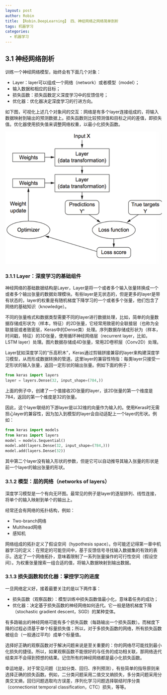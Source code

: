 ```yaml
---
layout: post
author: Robin
title: 【Robin.DeepLearning】 四、神经网络之网络简单剖析
tags: 机器学习
categories:
  - 机器学习
---
```


## 3.1 神经网络剖析

训练一个神经网络模型，始终会有下面几个对象：

* Layer：layer可以组成一个网络（network）或者模型（model）；
* 输入数据和相应的目标；
* 损失函数：损失函数定义深度学习中的反馈信号；
* 优化器：优化器决定深度学习的行进方向。

如下图，可视化上述几个对象间的交互：网络是有多个layer连接组成的，将输入数据映射到输出的预测数据上。损失函数则比较预测值和目标之间的差值，即损失值。优化器使用损失值来调整网络权重，以最小化损失函数。

![](/assets/robin.deeplearning/4/note4_net.png)

### 3.1.1 Layer：深度学习的基础组件

神经网络的基础数据结构是Layer，Layer是将一个或者多个输入张量转换成一个或者多个输出张量的数据处理模块。有些layer是无状态的，但是更多的layer是带有状态的，layer的权重是有随机梯度下降学习的一个或者多个张量，他们包含了网络的基础知识（knowledge）。

不同的张量格式和数据类型需要不同的layer进行数据处理，比如，简单的向量数据存储成形状为（样本，特征）的2D张量，它经常用致密的全联接层（也称为全联接层或者致密层，Keras中的Dense类）处理。序列数据存储成形状为（样本，时间戳，特征）的3D张量，使用循环神经网络层（recurrent layer，比如，LSTM layer）处理。图片数据存储成4D张量，常用2D卷积层（Conv2D）处理。

Layer犹如深度学习的“乐高积木”，Keras通过剪辑拼接兼容的layer来构建深度学习模型，从而形成数据转换的管道。这里layer的兼容性特指：每类layer只接受一定形状的输入张量，返回一定形状的输出张量。例如下面的例子：

```python
from keras import layers
layer = layers.Dense(32, input_shape=(784,))
```

上面的例子中，创建了一个值接收2D张量的layer，该2D张量的第一个维度是784，返回的第一个维度是32的张量。

因此，这个layer联结的下游layer是以32维的向量作为输入的。使用Keras时无需担心layer的兼容性，因为加入到模型的layer会自动适配上一个layer的形状。例如：

```python
from keras import models
from keras import layers
model = models.Sequential()
model.add(layers.Dense(32, input_shape=(784,)))
model.add(layers.Dense(32))
```
其中第二个layer没有输入形状的参数，但是它可以自动推导其输入张量的形状是前一个layer的输出张量的形状。

### 3.1.2 模型：层的网络（networks of layers）

深度学习模型是一个有向无环图。最常见的例子是layer的逐层排列、线性连接，将单个的输入映射到单个的输出上。

经常还会有网络的拓扑结构，例如：

* Two-branch网络
* Multihead网络
* 感知机

网络组成的拓扑定义了假设空间（hypothesis space）。你可能还记得第一章中机器学习的定义：在预定的可能空间中，基于反馈信号寻找输入数据集的有效的表示。选定了一个网络拓扑，意味着限制了一系列张量操作的可行性空间（假设空间）。为权重张量搜索一组合适的值，将输入数据映射到输出数据。

### 3.1.3 损失函数和优化器：掌控学习的进度

一旦网络定义好，接着最要关注的是以下两件事：
* 损失函数（观察函数）：模型训练中损失函数值最小化，意味着任务的成功；
* 优化器：决定基于损失函数的神经网络如何迭代。它一般是随机梯度下降（stochastic gradient descent，SGD）的某种变体。

有多路输出的神经网络可能有多个损失函数（每路输出一个损失函数）。而梯度下降的过程必须基于单个标量损失值；所以，对于多损失函数的网络，所有损失函数被组合（一般通过平均）成单个标量值。

选择好正确的观察函数对于解决问题来说是至关重要的：你的网络尽可能找到最小化损失的捷径。所以，如果观察函数不能很好的与任务的成功相关联，那网络迭代结束并不会得到预想的结果。记住所有的神经网络都是最小化损失函数。

幸运地是，对于常见问题（比如分类、回归、序列预测），有些简单的指导原则来选择正确的损失函数。例如，二分类问题采用二值交叉熵损失，多分类问题采用分类交叉熵，回归问题选取均方误差，序列化学习问题选择联结时序分类（connectionist temporal classification，CTC）损失，等等。